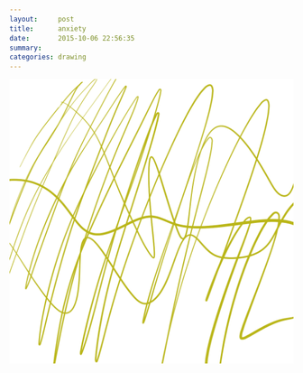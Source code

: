 ```yaml
---
layout:     post
title:      anxiety
date:       2015-10-06 22:56:35
summary:    
categories: drawing
---
```

![anxiety](/images/blog/anxiety.png "Do something for fuck's sake.")

